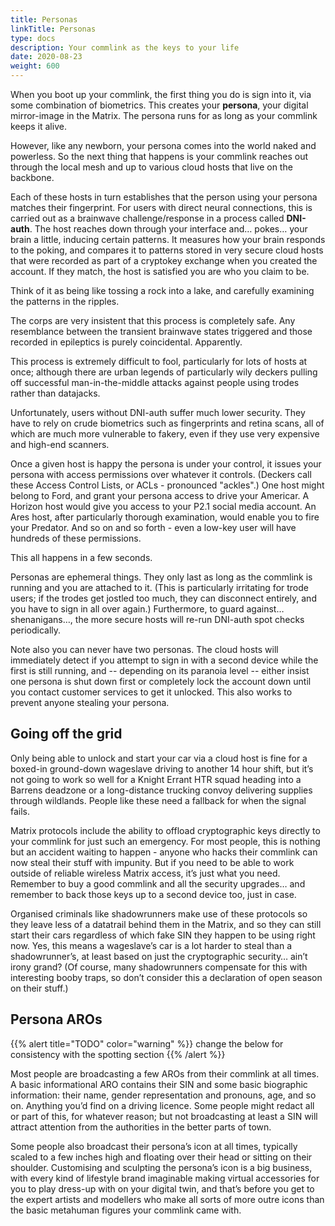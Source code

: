 ```yaml
---
title: Personas
linkTitle: Personas
type: docs
description: Your commlink as the keys to your life
date: 2020-08-23
weight: 600
---
```


When you boot up your commlink, the first thing you do is sign into it, via some combination of biometrics. This creates your **persona**, your digital mirror-image in the Matrix. The persona runs for as long as your commlink keeps it alive. 

However, like any newborn, your persona comes into the world naked and powerless. So the next thing that happens is your commlink reaches out through the local mesh and up to various cloud hosts that live on the backbone. 

Each of these hosts in turn establishes that the person using your persona matches their fingerprint. For users with direct neural connections, this is carried out as a brainwave challenge/response in a process called **DNI-auth**. The host reaches down through your interface and… pokes… your brain a little, inducing certain patterns. It measures how your brain responds to the poking, and compares it to patterns stored in very secure cloud hosts that were recorded as part of a cryptokey exchange when you created the account. If they match, the host is satisfied you are who you claim to be.

Think of it as being like tossing a rock into a lake, and carefully examining the patterns in the ripples.

The corps are very insistent that this process is completely safe. Any resemblance between the transient brainwave states triggered and those recorded in epileptics is purely coincidental. Apparently.

This process is extremely difficult to fool, particularly for lots of hosts at once; although there are urban legends of particularly wily deckers pulling off successful man-in-the-middle attacks against people using trodes rather than datajacks. 

Unfortunately, users without DNI-auth suffer much lower security. They have to rely on crude biometrics such as fingerprints and retina scans, all of which are much more vulnerable to fakery, even if they use very expensive and high-end scanners.

Once a given host is happy the persona is under your control, it issues your persona with access permissions over whatever it controls. (Deckers call these Access Control Lists, or ACLs - pronounced "ackles".) One host might belong to Ford, and grant your persona access to drive your Americar. A Horizon host would give you access to your P2.1 social media account. An Ares host, after particularly thorough examination, would enable you to fire your Predator. And so on and so forth - even a low-key user will have hundreds of these permissions.

This all happens in a few seconds.

Personas are ephemeral things. They only last as long as the commlink is running and you are attached to it. (This is particularly irritating for trode users; if the trodes get jostled too much, they can disconnect entirely, and you have to sign in all over again.) Furthermore, to guard against… shenanigans…, the more secure hosts will re-run DNI-auth spot checks periodically.

Note also you can never have two personas. The cloud hosts will immediately detect if you attempt to sign in with a second device while the first is still running, and -- depending on its paranoia level -- either insist one persona is shut down first or completely lock the account down until you contact customer services to get it unlocked. This also works to prevent anyone stealing your persona.

## Going off the grid

Only being able to unlock and start your car via a cloud host is fine for a boxed-in ground-down wageslave driving to another 14 hour shift, but it’s not going to work so well for a Knight Errant HTR squad heading into a Barrens deadzone or a long-distance trucking convoy delivering supplies through wildlands. People like these need a fallback for when the signal fails.

Matrix protocols include the ability to offload cryptographic keys directly to your commlink for just such an emergency. For most people, this is nothing but an accident waiting to happen - anyone who hacks their commlink can now steal their stuff with impunity. But if you need to be able to work outside of reliable wireless Matrix access, it’s just what you need. Remember to buy a good commlink and all the security upgrades… and remember to back those keys up to a second device too, just in case. 

Organised criminals like shadowrunners make use of these protocols so they leave less of a datatrail behind them in the Matrix, and so they can still start their cars regardless of which fake SIN they happen to be using right now. Yes, this means a wageslave’s car is a lot harder to steal than a shadowrunner’s, at least based on just the cryptographic security… ain’t irony grand? (Of course, many shadowrunners compensate for this with interesting booby traps, so don’t consider this a declaration of open season on their stuff.)


## Persona AROs

{{% alert title="TODO" color="warning" %}}
change the below for consistency with the spotting section
{{% /alert %}} 

Most people are broadcasting a few AROs from their commlink at all times. A basic informational ARO contains their SIN and some basic biographic information: their name, gender representation and pronouns, age, and so on. Anything you’d find on a driving licence. Some people might redact all or part of this, for whatever reason; but not broadcasting at least a SIN will attract attention from the authorities in the better parts of town.

Some people also broadcast their persona’s icon at all times, typically scaled to a few inches high and floating over their head or sitting on their shoulder. Customising and sculpting the persona’s icon is a big business, with every kind of lifestyle brand imaginable making virtual accessories for you to play dress-up with on your digital twin, and that’s before you get to the expert artists and modellers who make all sorts of more outre icons than the basic metahuman figures your commlink came with.
